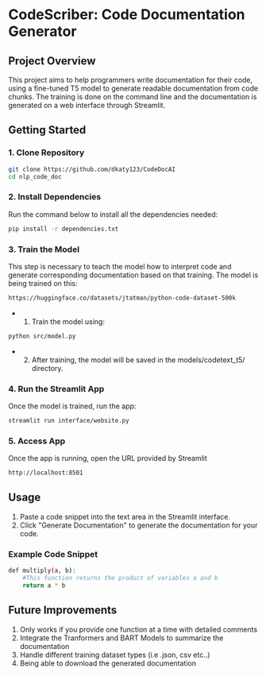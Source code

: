# CodeScriber: Code Documentation Generator

## Project Overview
This project aims to help programmers write documentation for their code, using a fine-tuned T5 model to generate readable documentation from code chunks. The training is done on the command line and the documentation is generated on a web interface through Streamlit.

## Getting Started

### 1. Clone Repository
```bash
git clone https://github.com/dkaty123/CodeDocAI
cd nlp_code_doc
```

### 2. Install Dependencies
Run the command below to install all the dependencies needed:
```bash
pip install -r dependencies.txt
```
### 3. Train the Model 
This step is necessary to teach the model how to interpret code and generate corresponding documentation based on that training. The model is being trained on this:
```bash
https://huggingface.co/datasets/jtatman/python-code-dataset-500k
```
- 1. Train the model using:
```bash
python src/model.py
```
- 2. After training, the model will be saved in the models/codetext_t5/ directory.

### 4. Run the Streamlit App
Once the model is trained, run the app:
```bash
streamlit run interface/website.py
```

### 5. Access App
Once the app is running, open the URL provided by Streamlit 
```bash 
http://localhost:8501
```

## Usage
1. Paste a code snippet into the text area in the Streamlit interface.
2. Click "Generate Documentation" to generate the documentation for your code.

### Example Code Snippet
```bash
def multiply(a, b):
    #This function returns the product of variables a and b
    return a * b
```

## Future Improvements
1. Only works if you provide one function at a time with detailed comments
2. Integrate the Tranformers and BART Models to summarize the documentation
3. Handle different training dataset types (i.e .json, csv etc..)
4. Being able to download the generated documentation
